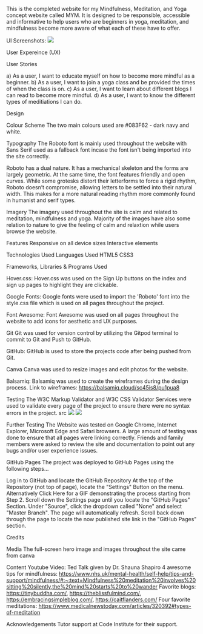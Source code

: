 This is the completed website for my Mindfulness, Meditation, and Yoga concept website called MYM. It is designed to be responsible, accessible and informative to help users who are beginners in yoga, meditation, and mindfulness become more aware of what each of these have to offer.

UI Screenshots: 
<img src="/workspace/Portfolio1/assets/images/ui_screenshots.png">


User Expereince (UX)

User Stories 

a) As a user, I want to educate myself on how to become more mindful as a beginner.
b) As a user, I want to join a yoga class and be provided the times of when the class is on.
c) As a user, I want to learn about different blogs I can read to become more mindful.
d) As a user, I want to know the different types of meditiations I can do.

Design

Colour Scheme
The two main colours used are #083F62 - dark navy and white. 

Typography
The Roboto font is mainly used throughout the website with Sans Serif used as a fallback font incase the font isn't being imported into the site correctly. 

Roboto has a dual nature. It has a mechanical skeleton and the forms are largely geometric. At the same time, the font features friendly and open curves. While some grotesks distort their letterforms to force a rigid rhythm, Roboto doesn’t compromise, allowing letters to be settled into their natural width. This makes for a more natural reading rhythm more commonly found in humanist and serif types.
 

Imagery
The imagery used throughout the site is calm and related to meditation, mindfulness and yoga. Majority of the images have also some relation to nature to give the feeling of calm and relaxtion while users browse the website. 

Features
Responsive on all device sizes
Interactive elements

Technologies Used
Languages Used
HTML5
CSS3

Frameworks, Libraries & Programs Used

Hover.css:
Hover.css was used on the Sign Up buttons on the index and sign up pages to highlight they are clickable. 

Google Fonts:
Google fonts were used to import the 'Roboto' font into the style.css file which is used on all pages throughout the project.

Font Awesome:
Font Awesome was used on all pages throughout the website to add icons for aesthetic and UX purposes.

Git
Git was used for version control by utilizing the Gitpod terminal to commit to Git and Push to GitHub.

GitHub:
GitHub is used to store the projects code after being pushed from Git.

Canva 
Canva was used to resize images and edit photos for the website.

Balsamiq:
Balsamiq was used to create the wireframes during the design process.
Link to wireframes: https://balsamiq.cloud/sc45is8/pu1pua8 

Testing
The W3C Markup Validator and W3C CSS Validator Services were used to validate every page of the project to ensure there were no syntax errors in the project.
src
<img src="/workspace/Portfolio1/assets/images/Screenshot 2021-05-16 at 20.48.15.png">
<img src="/workspace/Portfolio1/assets/images/Screenshot 2021-05-16 at 20.49.28.png">



Further Testing
The Website was tested on Google Chrome, Internet Explorer, Microsoft Edge and Safari browsers.
A large amount of testing was done to ensure that all pages were linking correctly.
Friends and family members were asked to review the site and documentation to point out any bugs and/or user experience issues.

GitHub Pages
The project was deployed to GitHub Pages using the following steps...

Log in to GitHub and locate the GitHub Repository
At the top of the Repository (not top of page), locate the "Settings" Button on the menu.
Alternatively Click Here for a GIF demonstrating the process starting from Step 2.
Scroll down the Settings page until you locate the "GitHub Pages" Section.
Under "Source", click the dropdown called "None" and select "Master Branch".
The page will automatically refresh.
Scroll back down through the page to locate the now published site link in the "GitHub Pages" section.


Credits

Media
The full-screen hero image and images throughout the site came from canva


Content
Youtube Video: Ted Talk given by Dr. Shauna Shapiro 
4 awesome tips for mindfulness: https://www.nhs.uk/mental-health/self-help/tips-and-support/mindfulness/#:~:text=Mindfulness%20meditation%20involves%20sitting%20silently,the%20mind%20starts%20to%20wander
Favorite blogs: https://tinybuddha.com/, https://theblissfulmind.com/, https://embracingsimpleblog.com/, https://caitflanders.com/
Four favorite meditations: https://www.medicalnewstoday.com/articles/320392#types-of-meditation



Acknowledgements
Tutor support at Code Institute for their support.
